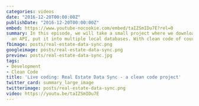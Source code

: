```yaml
---
categories: videos
date: "2016-12-20T00:00:00Z"
publishDate: "2016-12-20T00:00:00Z"
embed: https://www.youtube-nocookie.com/embed/taIZSmIDu7E?rel=0
summary: In this episode, we will take a small project where we download data from
  an API, put it into multiple local databases. With clean code of course.
fbimage: posts/real-estate-data-sync.png
googleimage: posts/real-estate-data-sync.png
preview: posts/real-estate-data-sync.jpg
tags:
- Development
- Clean Code
title: 'Live coding: Real Estate Data Sync - a clean code project'
twitter_card: summary_large_image
twitterimage: posts/real-estate-data-sync.png
video: https://youtu.be/taIZSmIDu7E
---
```

